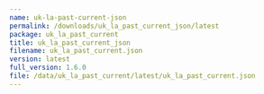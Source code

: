 ```yaml
---
name: uk-la-past-current-json
permalink: /downloads/uk_la_past_current_json/latest
package: uk_la_past_current
title: uk_la_past_current_json
filename: uk_la_past_current.json
version: latest
full_version: 1.6.0
file: /data/uk_la_past_current/latest/uk_la_past_current.json
---
```


